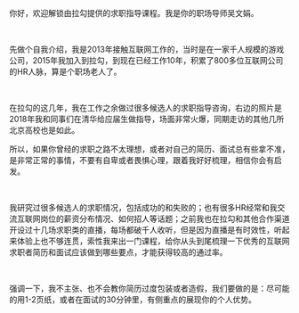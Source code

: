 你好，欢迎解锁由拉勾提供的求职指导课程。我是你的职场导师吴文娟。

 

先做个自我介绍，我是2013年接触互联网工作的，当时是在一家千人规模的游戏公司，2015年我加入到拉勾，到现在已经工作10年，积累了800多位互联网公司的HR人脉，算是个职场老人了。

 

在拉勾的这几年，我在工作之余做过很多候选人的求职指导咨询，右边的照片是2018年我和同事们在清华给应届生做指导，场面非常火爆，同期走访的其他几所北京高校也是如此。



所以，如果你曾经的求职之路不太理想，或者对自己的简历、面试总有些拿不准，是非常正常的事情，不要有自卑或者畏惧心理，跟着我好好梳理，相信你会有启发。

 

我研究过很多候选人的求职情况，包括成功的和失败的；也有很多HR经常和我交流互联网岗位的薪资分布情况、如何招人等话题；之前我也在拉勾和其他合作渠道开设过十几场求职类的直播，每场都破千人收听，但是因为直播是有时效性，听起来体验上也不够连贯，索性我来出一门课程，给你从头到尾梳理一下优秀的互联网求职者简历和面试应该做到哪些要点，才能获得较高的通过率。

 

强调一下，我不主张、也不会教你简历过度包装或者造假，我们要做的是：尽可能的用1-2页纸，或者在面试的30分钟里，有侧重点的展现你的个人优势。